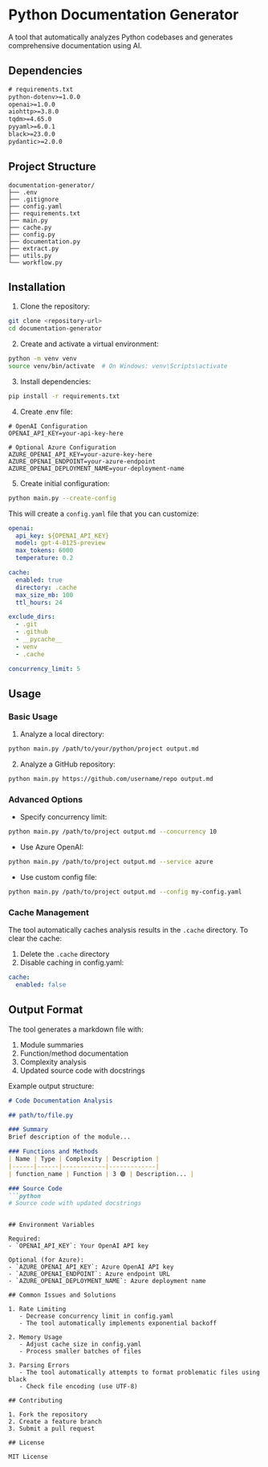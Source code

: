 # Python Documentation Generator

A tool that automatically analyzes Python codebases and generates comprehensive documentation using AI.

## Dependencies

```txt
# requirements.txt
python-dotenv>=1.0.0
openai>=1.0.0
aiohttp>=3.8.0
tqdm>=4.65.0
pyyaml>=6.0.1
black>=23.0.0
pydantic>=2.0.0
```

## Project Structure
```
documentation-generator/
├── .env
├── .gitignore
├── config.yaml
├── requirements.txt
├── main.py
├── cache.py
├── config.py
├── documentation.py
├── extract.py
├── utils.py
└── workflow.py
```

## Installation

1. Clone the repository:
```bash
git clone <repository-url>
cd documentation-generator
```

2. Create and activate a virtual environment:
```bash
python -m venv venv
source venv/bin/activate  # On Windows: venv\Scripts\activate
```

3. Install dependencies:
```bash
pip install -r requirements.txt
```

4. Create .env file:
```env
# OpenAI Configuration
OPENAI_API_KEY=your-api-key-here

# Optional Azure Configuration
AZURE_OPENAI_API_KEY=your-azure-key-here
AZURE_OPENAI_ENDPOINT=your-azure-endpoint
AZURE_OPENAI_DEPLOYMENT_NAME=your-deployment-name
```

5. Create initial configuration:
```bash
python main.py --create-config
```

This will create a `config.yaml` file that you can customize:
```yaml
openai:
  api_key: ${OPENAI_API_KEY}
  model: gpt-4-0125-preview
  max_tokens: 6000
  temperature: 0.2

cache:
  enabled: true
  directory: .cache
  max_size_mb: 100
  ttl_hours: 24

exclude_dirs:
  - .git
  - .github
  - __pycache__
  - venv
  - .cache

concurrency_limit: 5
```

## Usage

### Basic Usage

1. Analyze a local directory:
```bash
python main.py /path/to/your/python/project output.md
```

2. Analyze a GitHub repository:
```bash
python main.py https://github.com/username/repo output.md
```

### Advanced Options

- Specify concurrency limit:
```bash
python main.py /path/to/project output.md --concurrency 10
```

- Use Azure OpenAI:
```bash
python main.py /path/to/project output.md --service azure
```

- Use custom config file:
```bash
python main.py /path/to/project output.md --config my-config.yaml
```

### Cache Management

The tool automatically caches analysis results in the `.cache` directory. To clear the cache:

1. Delete the `.cache` directory
2. Disable caching in config.yaml:
```yaml
cache:
  enabled: false
```

## Output Format

The tool generates a markdown file with:
1. Module summaries
2. Function/method documentation
3. Complexity analysis
4. Updated source code with docstrings

Example output structure:
```markdown
# Code Documentation Analysis

## path/to/file.py

### Summary
Brief description of the module...

### Functions and Methods
| Name | Type | Complexity | Description |
|------|------|------------|-------------|
| function_name | Function | 3 🟢 | Description... |

### Source Code
```python
# Source code with updated docstrings
```
```

## Environment Variables

Required:
- `OPENAI_API_KEY`: Your OpenAI API key

Optional (for Azure):
- `AZURE_OPENAI_API_KEY`: Azure OpenAI API key
- `AZURE_OPENAI_ENDPOINT`: Azure endpoint URL
- `AZURE_OPENAI_DEPLOYMENT_NAME`: Azure deployment name

## Common Issues and Solutions

1. Rate Limiting
   - Decrease concurrency limit in config.yaml
   - The tool automatically implements exponential backoff

2. Memory Usage
   - Adjust cache size in config.yaml
   - Process smaller batches of files

3. Parsing Errors
   - The tool automatically attempts to format problematic files using black
   - Check file encoding (use UTF-8)

## Contributing

1. Fork the repository
2. Create a feature branch
3. Submit a pull request

## License

MIT License